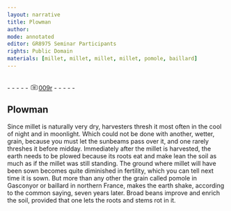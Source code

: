 ```yaml
---
layout: narrative
title: Plowman
author:
mode: annotated
editor: GR8975 Seminar Participants
rights: Public Domain
materials: [millet, millet, millet, millet, pomole, baillard]
---
```


 <br/>- - - - - <a href="http://gallica.bnf.fr/ark:/12148/btv1b9059316c/f22.item"><img src="../assets/photo-icon.png" alt="folio image: " style="display:inline-block; margin-bottom:-3px;"/>009r</a> - - - - - <br/> 
##  Plowman 

 
  Since millet is naturally very dry, harvesters thresh it most often in the cool of night and in moonlight. Which could not be done with another, wetter, grain, because you must let the sunbeams pass over it, and one rarely threshes it before midday. Immediately after the millet is harvested, the earth needs to be plowed because its roots eat and make lean the soil as much as if the millet was still standing. The ground where millet will have been sown becomes quite diminished in fertility, which you can tell next time it is sown. But more than any other the grain called pomole in Gasconyor or baillard in northern France, makes the earth shake, according to the common saying, seven years later. Broad beans improve and enrich the soil, provided that one lets the roots and stems rot in it. 
 